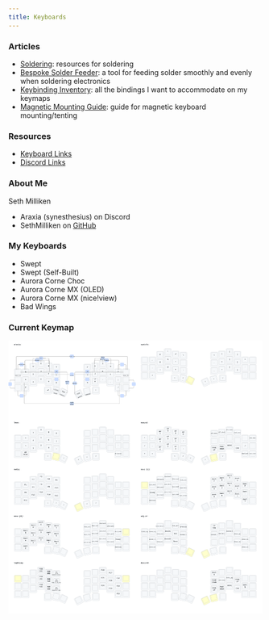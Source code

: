 ```yaml
---
title: Keyboards
---
```


### Articles

- [Soldering](./soldering/): resources for soldering
- [Bespoke Solder Feeder](./solder-feeder/): a tool for feeding solder smoothly and evenly when soldering electronics
- [Keybinding Inventory](./keybindings-inventory/): all the bindings I want to accommodate on my keymaps
- [Magnetic Mounting Guide](./magnetic-mount/): guide for magnetic keyboard mounting/tenting

### Resources

- [Keyboard Links](https://at.araxia.net/ff/personal/keyboards/)
- [Discord Links](./discord/)

### About Me

Seth Milliken
- Araxia (synesthesius) on Discord
- SethMilliken on [GitHub](https://github.com/SethMilliken)

### My Keyboards

- Swept
- Swept (Self-Built)
- Aurora Corne Choc
- Aurora Corne MX (OLED)
- Aurora Corne MX (nice!view)
- Bad Wings

### Current Keymap

![Split Keyboard Keymap](https://raw.githubusercontent.com/SethMilliken/swept-corne-zmk/seth/svg/corne.svg)
